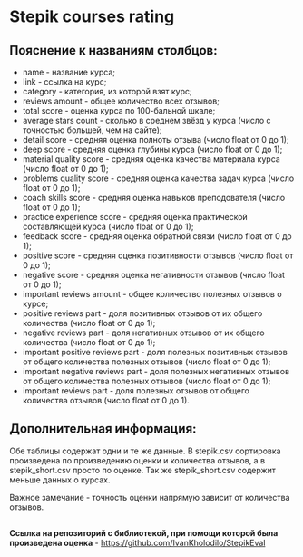# Stepik courses rating

## Пояснение к названиям столбцов:
   - name - название курса;
   - link - ссылка на курс;
   - category - категория, из которой взят курс;
   - reviews amount - общее количество всех отзывов;
   - total score - оценка курса по 100-бальной шкале;
   - average stars count - сколько в среднем звёзд у курса (число с точностью большей, чем на сайте);
   - detail score - средняя оценка полноты отзыва (число float от 0 до 1);
   - deep score - средняя оценка глубины курса (число float от 0 до 1);
   - material quality score - средняя оценка качества материала курса (число float от 0 до 1);
   - problems quality score - средняя оценка качества задач курса (число float от 0 до 1);
   - coach skills score - средняя оценка навыков преподователя (число float от 0 до 1);
   - practice experience score - средняя оценка практической составляющей курса (число float от 0 до 1);
   - feedback score - средняя оценка обратной связи (число float от 0 до 1);
   - positive score - средняя оценка позитивности отзывов (число float от 0 до 1);
   - negative score - средняя оценка негативности отзывов (число float от 0 до 1);
   - important reviews amount - общее количество полезных отзывов о курсе;
   - positive reviews part - доля позитивных отзывов от их общего количества (число float от 0 до 1);
   - negative reviews part - доля негативных отзывов от их общего количества (число float от 0 до 1);
   - important positive reviews part - доля полезных позитивных отзывов от общего количества полезных отзывов (число float от 0 до 1);
   - important negative reviews part - доля полезных негативных отзывов от общего количества полезных отзывов (число float от 0 до 1);
   - important reviews part - доля полезных отзывов от общего количества отзывов (число float от 0 до 1).

## Дополнительная информация:
Обе таблицы содержат одни и те же данные. В stepik.csv сортировка произведена по произведению оценки и количества отзывов, а в stepik_short.csv просто по оценке. Так же stepik_short.csv содержит меньше данных о курсах.

Важное замечание - точность оценки напрямую зависит от количества отзывов.
##

**Ссылка на репозиторий с библиотекой, при помощи которой была произведена оценка** - https://github.com/IvanKholodilo/StepikEval
